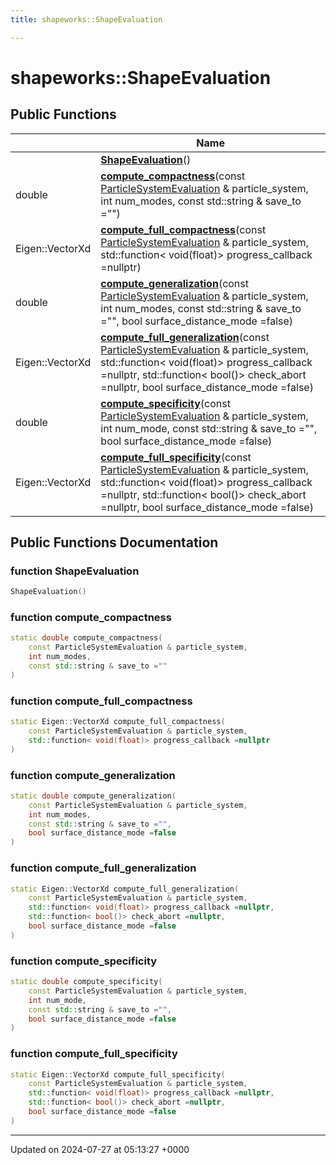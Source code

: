 ```yaml
---
title: shapeworks::ShapeEvaluation

---
```


# shapeworks::ShapeEvaluation





## Public Functions

|                | Name           |
| -------------- | -------------- |
| | **[ShapeEvaluation](../Classes/classshapeworks_1_1ShapeEvaluation.md#function-shapeevaluation)**() |
| double | **[compute_compactness](../Classes/classshapeworks_1_1ShapeEvaluation.md#function-compute-compactness)**(const [ParticleSystemEvaluation](../Classes/classshapeworks_1_1ParticleSystemEvaluation.md) & particle_system, int num_modes, const std::string & save_to ="") |
| Eigen::VectorXd | **[compute_full_compactness](../Classes/classshapeworks_1_1ShapeEvaluation.md#function-compute-full-compactness)**(const [ParticleSystemEvaluation](../Classes/classshapeworks_1_1ParticleSystemEvaluation.md) & particle_system, std::function< void(float)> progress_callback =nullptr) |
| double | **[compute_generalization](../Classes/classshapeworks_1_1ShapeEvaluation.md#function-compute-generalization)**(const [ParticleSystemEvaluation](../Classes/classshapeworks_1_1ParticleSystemEvaluation.md) & particle_system, int num_modes, const std::string & save_to ="", bool surface_distance_mode =false) |
| Eigen::VectorXd | **[compute_full_generalization](../Classes/classshapeworks_1_1ShapeEvaluation.md#function-compute-full-generalization)**(const [ParticleSystemEvaluation](../Classes/classshapeworks_1_1ParticleSystemEvaluation.md) & particle_system, std::function< void(float)> progress_callback =nullptr, std::function< bool()> check_abort =nullptr, bool surface_distance_mode =false) |
| double | **[compute_specificity](../Classes/classshapeworks_1_1ShapeEvaluation.md#function-compute-specificity)**(const [ParticleSystemEvaluation](../Classes/classshapeworks_1_1ParticleSystemEvaluation.md) & particle_system, int num_mode, const std::string & save_to ="", bool surface_distance_mode =false) |
| Eigen::VectorXd | **[compute_full_specificity](../Classes/classshapeworks_1_1ShapeEvaluation.md#function-compute-full-specificity)**(const [ParticleSystemEvaluation](../Classes/classshapeworks_1_1ParticleSystemEvaluation.md) & particle_system, std::function< void(float)> progress_callback =nullptr, std::function< bool()> check_abort =nullptr, bool surface_distance_mode =false) |

## Public Functions Documentation

### function ShapeEvaluation

```cpp
ShapeEvaluation()
```


### function compute_compactness

```cpp
static double compute_compactness(
    const ParticleSystemEvaluation & particle_system,
    int num_modes,
    const std::string & save_to =""
)
```


### function compute_full_compactness

```cpp
static Eigen::VectorXd compute_full_compactness(
    const ParticleSystemEvaluation & particle_system,
    std::function< void(float)> progress_callback =nullptr
)
```


### function compute_generalization

```cpp
static double compute_generalization(
    const ParticleSystemEvaluation & particle_system,
    int num_modes,
    const std::string & save_to ="",
    bool surface_distance_mode =false
)
```


### function compute_full_generalization

```cpp
static Eigen::VectorXd compute_full_generalization(
    const ParticleSystemEvaluation & particle_system,
    std::function< void(float)> progress_callback =nullptr,
    std::function< bool()> check_abort =nullptr,
    bool surface_distance_mode =false
)
```


### function compute_specificity

```cpp
static double compute_specificity(
    const ParticleSystemEvaluation & particle_system,
    int num_mode,
    const std::string & save_to ="",
    bool surface_distance_mode =false
)
```


### function compute_full_specificity

```cpp
static Eigen::VectorXd compute_full_specificity(
    const ParticleSystemEvaluation & particle_system,
    std::function< void(float)> progress_callback =nullptr,
    std::function< bool()> check_abort =nullptr,
    bool surface_distance_mode =false
)
```


-------------------------------

Updated on 2024-07-27 at 05:13:27 +0000